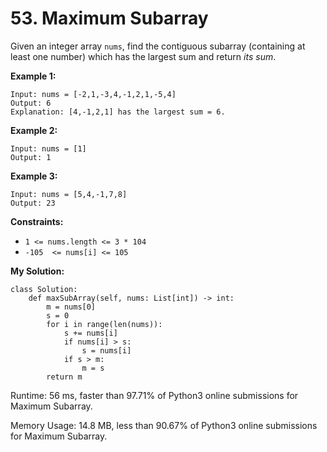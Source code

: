# 53. Maximum Subarray

Given an integer array  `nums`, find the contiguous subarray (containing at least one number) which has the largest sum and return  _its sum_.

**Example 1:**
```
Input: nums = [-2,1,-3,4,-1,2,1,-5,4]
Output: 6
Explanation: [4,-1,2,1] has the largest sum = 6.
```
**Example 2:**
```
Input: nums = [1]
Output: 1
```
**Example 3:**
```
Input: nums = [5,4,-1,7,8]
Output: 23
```
**Constraints:**

-   `1 <= nums.length <= 3 * 104`
-   `-105  <= nums[i] <= 105`

**My Solution:**
```python=
class Solution:
    def maxSubArray(self, nums: List[int]) -> int:
        m = nums[0]
        s = 0
        for i in range(len(nums)):
            s += nums[i]
            if nums[i] > s:
                s = nums[i]
            if s > m:
                m = s
        return m
```
Runtime: 56 ms, faster than 97.71% of Python3 online submissions for Maximum Subarray.

Memory Usage: 14.8 MB, less than 90.67% of Python3 online submissions for Maximum Subarray.